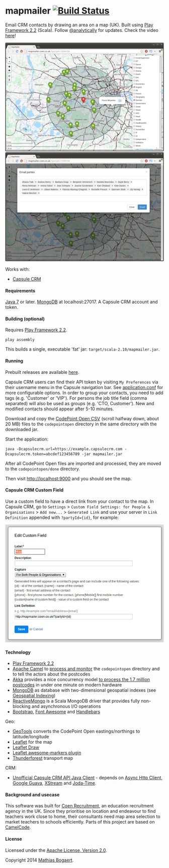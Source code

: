 mapmailer [![Build Status](https://travis-ci.org/analytically/mapmailer.png)](https://travis-ci.org/analytically/mapmailer)
=========

Email CRM contacts by drawing an area on a map (UK). Built using [Play Framework 2.2](http://www.playframework.org) (Scala).
Follow [@analytically](http://twitter.com/analytically) for updates. Check the video [here](https://www.youtube.com/watch?v=KkWUCm6CSBM)!

![screenshot](screenshot.png)
![screenshot2](screenshot2.png)

Works with:
  - [Capsule CRM](http://www.capsulecrm.com/)

#### Requirements

[Java 7](http://java.com/en/download/index.jsp) or later. [MongoDB](http://www.mongodb.org) at localhost:27017. A Capsule CRM account and token.

#### Building (optional)

Requires [Play Framework 2.2](http://www.playframework.com/).

```
play assembly
```

This builds a single, executable 'fat' jar: `target/scala-2.10/mapmailer.jar`.

#### Running

Prebuilt releases are available [here](https://github.com/analytically/mapmailer/releases).

Capsule CRM users can find their API token by visiting `My Preferences` via their username menu in the Capsule navigation bar.
See [application.conf](conf/application.conf) for more configurable options. In order to group your contacts, you need to add tags
(e.g. 'Customer' or 'VIP'). For persons the job title field (comma separated) will also be used as groups (e.g. 'CTO, Customer').
New and modified contacts should appear after 5-10 minutes.

Download and copy the [CodePoint Open CSV](https://www.ordnancesurvey.co.uk/opendatadownload/products.html) (scroll halfway down, about 20 MB)
files to the `codepointopen` directory in the same directory with the downloaded jar.

Start the application:

```
java -Dcapsulecrm.url=https://example.capsulecrm.com -Dcapsulecrm.token=abcdef123456789 -jar mapmailer.jar
```

After all CodePoint Open files are imported and processed, they are moved to the `codepointopen/done` directory.

Then visit [http://localhost:9000](http://localhost:9000) and you should see the map.

#### Capsule CRM Custom Field

Use a custom field to have a direct link from your contact to the map. In Capsule CRM, go to `Settings` > `Custom Field Settings: for People & Organisations` > `Add new...` > `Generated Link` and use your server in `Link Definition` appended with `?partyId={id}`, for example:

![customfield](customfield.png)

#### Technology

* [Play Framework 2.2](http://www.playframework.org)
* [Apache Camel](http://camel.apache.org) to [process and monitor](https://github.com/analytically/mapmailer/blob/master/app/Global.scala#L34) the `codepointopen` directory and to tell the actors about the postcodes
* [Akka](http://akka.io) provides a nice concurrency model [to process the 1.7 million postcodes](https://github.com/analytically/mapmailer/blob/master/app/actors/actors.scala#L41) in under one minute on modern hardware
* [MongoDB](http://www.mongodb.org) as database with two-dimensional geospatial indexes (see [Geospatial Indexing](http://www.mongodb.org/display/DOCS/Geospatial+Indexing))
* [ReactiveMongo](http://reactivemongo.org/) is a Scala MongoDB driver that provides fully non-blocking and asynchronous I/O operations
* [Bootstrap](http://getbootstrap.com/), [Font Awesome](http://fortawesome.github.com/Font-Awesome/) and [Handlebars](http://handlebarsjs.com/)

Geo:

* [GeoTools](http://www.geotools.org) converts the CodePoint Open eastings/northings to latitude/longitude
* [Leaflet](http://leafletjs.com/) for the map
* [Leaflet Draw](https://github.com/Leaflet/Leaflet.draw)
* [Leaflet awesome-markers plugin](https://github.com/lvoogdt/Leaflet.awesome-markers)
* [Thunderforest](http://www.thunderforest.com/) transport map

CRM:

* [Unofficial Capsule CRM API Java Client](https://github.com/analytically/capsulecrm-java) - depends on
  [Async Http Client](https://github.com/AsyncHttpClient/async-http-client), [Google Guava](https://code.google.com/p/guava-libraries/),
  [XStream](http://xstream.codehaus.org/) and [Joda-Time](http://www.joda.org/joda-time/).

#### Background and usecase

This software was built for [Coen Recruitment](http://www.coen.co.uk/), an education recruitment agency in the UK. Since
they prioritise on location and endeavour to find teachers work close to home, their consultants need map area selection
to market teachers to schools efficiently. Parts of this project are based on [CamelCode](https://github.com/analytically/camelcode).

#### License

Licensed under the [Apache License, Version 2.0](http://www.apache.org/licenses/LICENSE-2.0).

Copyright 2014 [Mathias Bogaert](mailto:mathias.bogaert@gmail.com).